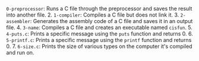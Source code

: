  `0-preprocessor`: Runs a C file through the preprocessor and saves the result into another file.
2. `1-compiler`: Compiles a C file but does not link it.
3. `2-assembler`: Generates the assembly code of a C file and saves it in an output file.
4. `3-name`: Compiles a C file and creates an executable named `cisfun`.
5. `4-puts.c`: Prints a specific message using the `puts` function and returns 0.
6. `5-printf.c`: Prints a specific message using the `printf` function and returns 0.
7. `6-size.c`: Prints the size of various types on the computer it's compiled and run on.

